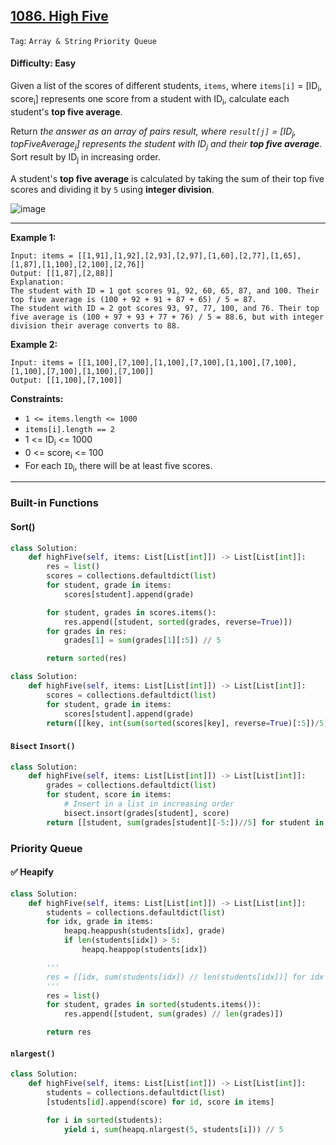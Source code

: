 ## [1086. High Five](https://leetcode.com/problems/high-five/)

```Tag```: ```Array & String``` ```Priority Queue```

#### Difficulty: Easy

Given a list of the scores of different students, ```items```, where ```items[i]``` = [ID<sub>i</sub>, score<sub>i</sub>] represents one score from a student with ID<sub>i</sub>, calculate each student's __top five average__.

Return _the answer as an array of pairs result, where ```result[j]``` = [ID<sub>j</sub>, topFiveAverage<sub>j</sub>] represents the student with ID<sub>j</sub> and their __top five average___. Sort result by ID<sub>j</sub> in increasing order.

A student's __top five average__ is calculated by taking the sum of their top five scores and dividing it by ```5``` using __integer division__.

![image](https://github.com/quananhle/Python/assets/35042430/07fa9efe-b0a2-41b7-a5be-8bec48f6e7e4)

---

__Example 1:__
```
Input: items = [[1,91],[1,92],[2,93],[2,97],[1,60],[2,77],[1,65],[1,87],[1,100],[2,100],[2,76]]
Output: [[1,87],[2,88]]
Explanation: 
The student with ID = 1 got scores 91, 92, 60, 65, 87, and 100. Their top five average is (100 + 92 + 91 + 87 + 65) / 5 = 87.
The student with ID = 2 got scores 93, 97, 77, 100, and 76. Their top five average is (100 + 97 + 93 + 77 + 76) / 5 = 88.6, but with integer division their average converts to 88.
```

__Example 2:__
```
Input: items = [[1,100],[7,100],[1,100],[7,100],[1,100],[7,100],[1,100],[7,100],[1,100],[7,100]]
Output: [[1,100],[7,100]]
```

__Constraints:__

- ```1 <= items.length <= 1000```
- ```items[i].length == 2```
- 1 <= ID<sub>i</sub> <= 1000
- 0 <= score<sub>i</sub> <= 100
- For each ```ID```<sub>i</sub>, there will be at least five scores.

---

### Built-in Functions

#### Sort()

```Python
class Solution:
    def highFive(self, items: List[List[int]]) -> List[List[int]]:
        res = list()
        scores = collections.defaultdict(list)
        for student, grade in items:
            scores[student].append(grade)

        for student, grades in scores.items():
            res.append([student, sorted(grades, reverse=True)])
        for grades in res:
            grades[1] = sum(grades[1][:5]) // 5

        return sorted(res)
```

```Python
class Solution:
    def highFive(self, items: List[List[int]]) -> List[List[int]]:
        scores = collections.defaultdict(list)
        for student, grade in items:
            scores[student].append(grade)
        return([[key, int(sum(sorted(scores[key], reverse=True)[:5])/5)] for key in sorted(scores.keys())])
```

#### ```Bisect``` ```Insort()```

```Python
class Solution:
    def highFive(self, items: List[List[int]]) -> List[List[int]]:
        grades = collections.defaultdict(list)
        for student, score in items:
            # Insert in a list in increasing order
            bisect.insort(grades[student], score)
        return [[student, sum(grades[student][-5:])//5] for student in sorted(grades.keys())]
```

### Priority Queue

#### ✅ Heapify

```Python
class Solution:
    def highFive(self, items: List[List[int]]) -> List[List[int]]:
        students = collections.defaultdict(list)
        for idx, grade in items:
            heapq.heappush(students[idx], grade)
            if len(students[idx]) > 5:
                heapq.heappop(students[idx])

        '''
        res = [[idx, sum(students[idx]) // len(students[idx])] for idx in sorted(students)]
        '''
        res = list()
        for student, grades in sorted(students.items()):
            res.append([student, sum(grades) // len(grades)])

        return res
```

#### ```nlargest()```

```Python
class Solution:
    def highFive(self, items: List[List[int]]) -> List[List[int]]:
        students = collections.defaultdict(list)
        [students[id].append(score) for id, score in items]

        for i in sorted(students):
            yield i, sum(heapq.nlargest(5, students[i])) // 5
```
